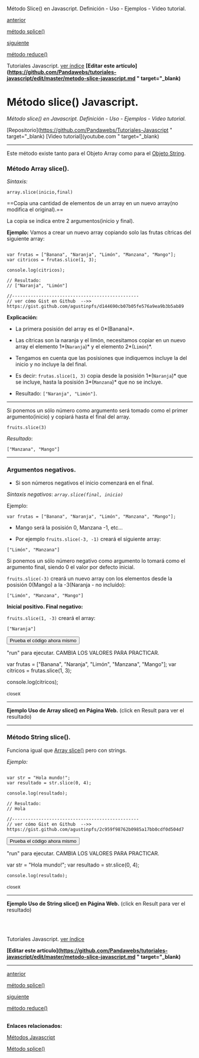 <span class="hidden-excerpt">Método Slice() en Javascript. Definición - Uso - Ejemplos - Video tutorial.</span>

<div class="post-content_next">
  <a href="http://localhost:2368/metodo-splice-javascript/">
    <div class="post-content_next-left">
      <p>anterior</p>
      <span>método splice()</span>
  </div>
  <a href="http://localhost:2368/metodo-reduce-javascript/">
    <div class="post-content_next-right">
      <p>siguiente</p>
      <span>método reduce()</span>
    </div>
  </a>
</div>


<span class="link-to-index-git">Tutoriales Javascript. [ ver índice](http://localhost:2368/tutoriales-javascript/)</span>
<strong class="link-to-github">[Editar este artículo](https://github.com/Pandawebs/tutoriales-javascript/edit/master/metodo-slice-javascript.md " target="_blank)</strong>


# Método slice() Javascript.

*Método slice() en Javascript. Definición - Uso - Ejemplos - Video tutorial.*

<span class="links-external">[Repositorio](https://github.com/Pandawebs/Tutoriales-Javascript " target="_blank) [Video tutorial](youtube.com " target="_blank)</span>

<hr>

Este método existe tanto para el Objeto Array como para el [Objeto String](#).

### Método Array slice().

*Sintaxis:*

`array.slice(inicio,final)`

==Copia una cantidad de elementos de un array en un nuevo array(no modifica el original).==

La copia se indica entre 2 argumentos(inicio y final).

**Ejemplo:**
Vamos a crear un nuevo array copiando solo las frutas cítricas del siguiente array:

<!-- start code snippet: -->

<pre data-start="0"><code class="line-numbers language-javascript">
var frutas = ["Banana", "Naranja", "Limón", "Manzana", "Mango"];
var citricos = frutas.slice(1, 3);

console.log(citricos);

// Resultado:
// ["Naranja", "Limón"]

//------------------------------------------------
// ver cómo Gist en Github  -->> https://gist.github.com/agustinpfs/d144690cb07b05fe576a9ea9b3b5ab89
</code></pre>

<!-- end code snippet: -->

**Explicación:**

* La primera posisión del array es el 0*(Banana)*.

* Las cítricas son la naranja y el limón, necesitamos copiar en un nuevo array el elemento 1*(`Naranja`)* y el elemento 2*(`Limón`)*.

* Tengamos en cuenta que las posisiones que indiquemos incluye la del inicio y no incluye la del final.

* Es decir: `frutas.slice(1, 3)` copia desde la posisión 1*(`Naranja`)* que se incluye, hasta la posisión 3*(`Manzana`)* que no se incluye.

* Resultado:  `["Naranja", "Limón"]`.
<hr>

Si ponemos un sólo número como argumento será tomado como el primer argumento(inicio) y copiará hasta el final del array.

`fruits.slice(3)`

_Resultado_:

`["Manzana", "Mango"]`
<hr>

### Argumentos negativos.

* Si son números negativos el inicio comenzará en el final.

*Sintaxis negativos*:
*```array.slice(final, inicio)```*

Ejemplo:

`var frutas = ["Banana", "Naranja", "Limón", "Manzana", "Mango"];`

* Mango será la posisión 0, Manzana -1, etc...

* Por ejemplo `fruits.slice(-3, -1)` creará el siguiente array:

`["Limón", "Manzana"]`


Si ponemos un sólo número negativo como argumento lo tomará como el argumento final, siendo 0 el valor por defecto inicial.


`fruits.slice(-3)` creará un nuevo array con los elementos desde la posisión 0(Mango) a la -3(Naranja - no incluído):

`["Limón", "Manzana", "Mango"]`


**Inicial positivo. Final negativo:**


`fruits.slice(1, -3)` creará el array:


`["Naranja"]`

<button class="post-content_button-console">Prueba el código ahora mismo</button>

<div class="post-content_console">

<p>"run" para ejecutar. <span class="post-content_console-mark">CAMBIA LOS VALORES PARA PRACTICAR.</span></p>
    
<div id="my-elem" >
<script src="https://embed.tonicdev.com" data-element-id="my-elem" ></script>       
var frutas = ["Banana", "Naranja", "Limón", "Manzana", "Mango"];
var citricos = frutas.slice(1, 3);

console.log(citricos);
    </div>

<span class="post-content_buttonx-console"><small>close</small>x</span>
</div>
<hr>

**Ejemplo Uso de Array slice() en Página Web.**
(click en Result para ver el resultado)

<div class="Post-jsfiddle">
  <script async src="https://jsfiddle.net/Pandawebs/deseevm6/embed/html,result/">
  </script>
</div>

<hr>

### Método String slice().

Funciona igual que [Array slice()](#) pero con strings.

*Ejemplo:*

<pre data-start="0"><code class="line-numbers language-javascript">
var str = "Hola mundo!";
var resultado = str.slice(0, 4);

console.log(resultado);

// Resultado:
// Hola

//------------------------------------------------
// ver cómo Gist en Github  -->> https://gist.github.com/agustinpfs/2c959f98762b0985a17bb0cdf0d504d7
</code></pre>

<button class="post-content_button-console2">Prueba el código ahora mismo</button>

<div class="post-content_console2">

<p>"run" para ejecutar. <span class="post-content_console-mark">CAMBIA LOS VALORES PARA PRACTICAR.</span></p>
    
<div id="my-el" >
<script src="https://embed.tonicdev.com" data-element-id="my-el" >
</script>       
	var str = "Hola mundo!";
	var resultado = str.slice(0, 4);

	console.log(resultado);
</div>

<span class="post-content_buttonx-console2"><small>close</small>x</span>
</div>

<hr>

**Ejemplo Uso de String slice() en Página Web.**
(click en Result para ver el resultado)

<div class="Post-jsfiddle">
  <script async src="https://jsfiddle.net/Pandawebs/La8o9xxm/embed/html,result/">
  </script>
</div>

<br>

<!-- [*Lista de métodos nativos*](#) -->

<br>

<span class="link-to-index-git">Tutoriales Javascript. [ ver índice](http://localhost:2368/tutoriales-javascript/)</span>

<strong class="link-to-github">[Editar este artículo](https://github.com/Pandawebs/tutoriales-javascript/edit/master/metodo-slice-javascript.md " target="_blank)</strong>

<hr>

<div class="post-content_next">
  <a href="http://localhost:2368/metodo-splice-javascript/">
    <div class="post-content_next-left">
      <p>anterior</p>
      <span>método splice()</span>
  </div>
  <a href="http://localhost:2368/metodo-reduce-javascript/">
    <div class="post-content_next-right">
      <p>siguiente</p>
      <span>método reduce()</span>
    </div>
  </a>
</div>

<br>

**Enlaces relacionados:**

[Métodos Javascript](http://localhost:2368/metodos-javascript/)

[Método splice()](http://localhost:2368/metodo-splice-javascript/)
